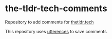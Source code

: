 # the-tldr-tech-comments
Repository to add comments for [thetldr.tech](https://thetldr.tech)

This repository uses [utterences](https://utteranc.es/) to save comments
